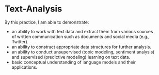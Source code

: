 # Text-Analysis
By this practice, I am able to demonstrate:

- an ability to work with text data and extract them from various sources of written communication such as documents and social media (e.g., Twitter).
- an ability to construct appropriate data structures for further analysis.
- an ability to conduct unsupervised (topic modeling, sentiment analysis) and supervised (predictive modeling) learning on text data.
- basic conceptual understanding of language models and their applications.
